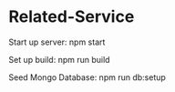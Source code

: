 # Related-Service

Start up server: npm start

Set up build: npm run build

Seed Mongo Database: npm run db:setup
